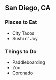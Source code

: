 ## San Diego, CA

### Places to Eat
* City Tacos
* Sushi n' Joy

### Things to Do
* Paddleboarding
* Zoo
* Coronado
